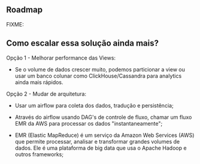 ## Roadmap

FIXME:

## Como escalar essa solução ainda mais?

Opção 1 - Melhorar performance das Views:

- Se o volume de dados crescer muito, podemos particionar a view ou usar um banco colunar como ClickHouse/Cassandra para analytics ainda mais rápidos.

Opção 2 - Mudar de arquitetura:

- Usar um airflow para coleta dos dados, tradução e persistência;

- Através do airflow usando DAG's de controle de fluxo, chamar um fluxo EMR da AWS para processar os dados "instantaneamente";

- EMR (Elastic MapReduce) é um serviço da Amazon Web Services (AWS) que permite processar, analisar e transformar grandes volumes de dados. Ele é uma plataforma de big data que usa o Apache Hadoop e outros frameworks;